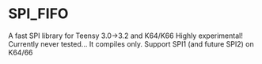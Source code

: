 # SPI_FIFO
A fast SPI library for Teensy 3.0->3.2 and K64/K66
Highly experimental! Currently never tested... It compiles only.
Support SPI1 (and future SPI2) on K64/66
